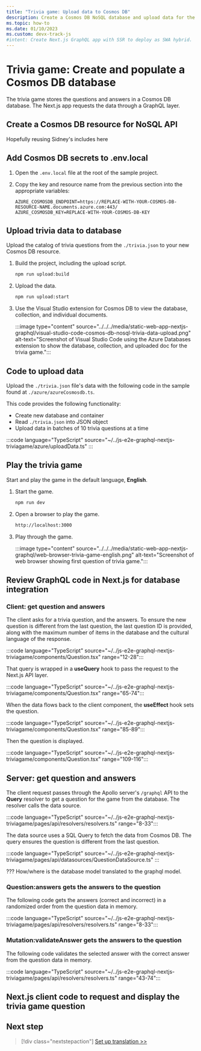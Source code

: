 ```yaml
---
title: "Trivia game: Upload data to Cosmos DB"
description: Create a Cosmos DB NoSQL database and upload data for the trivia game.
ms.topic: how-to
ms.date: 01/10/2023
ms.custom: devx-track-js
#intent: Create Next.js GraphQL app with SSR to deploy as SWA hybrid. 
---
```


# Trivia game: Create and populate a Cosmos DB database

The trivia game stores the questions and answers in a Cosmos DB database. The Next.js app requests the data through a GraphQL layer. 

## Create a Cosmos DB resource for NoSQL API

Hopefully reusing Sidney's includes here

## Add Cosmos DB secrets to .env.local

1. Open the `.env.local` file at the root of the sample project.
1. Copy the key and resource name from the previous section into the appropriate variables:

    ```text
    AZURE_COSMOSDB_ENDPOINT=https://REPLACE-WITH-YOUR-COSMOS-DB-RESOURCE-NAME.documents.azure.com:443/
    AZURE_COSMOSDB_KEY=REPLACE-WITH-YOUR-COSMOS-DB-KEY
    ``` 

## Upload trivia data to database

Upload the catalog of trivia questions from the `./trivia.json` to your new Cosmos DB resource.

1. Build the project, including the upload script.

    ```bash
    npm run upload:build
    ```

1. Upload the data.

    ```bash
    npm run upload:start
    ```

1. Use the Visual Studio extension for Cosmos DB to view the database, collection, and individual documents.

    :::image type="content" source="../../../media/static-web-app-nextjs-graphql/visual-studio-code-cosmos-db-nosql-trivia-data-upload.png" alt-text="Screenshot of Visual Studio Code using the Azure Databases extension to show the database, collection, and uploaded doc for the trivia game.":::

## Code to upload data

Upload the `./trivia.json` file's data with the following code in the sample found at `./azure/azureCosmosdb.ts`.

This code provides the following functionality:

* Create new database and container
* Read `./trivia.json` into JSON object
* Upload data in batches of 10 trivia questions at a time

:::code language="TypeScript" source="~/../js-e2e-graphql-nextjs-triviagame/azure/uploadData.ts" ::: 

## Play the trivia game

Start and play the game in the default language, **English**. 

1. Start the game. 

    ```bash
    npm run dev
    ```

1. Open a browser to play the game.

    ```bash
    http://localhost:3000
    ```

1. Play through the game.

    :::image type="content" source="../../../media/static-web-app-nextjs-graphql/web-browser-trivia-game-english.png" alt-text="Screenshot of web browser showing first question of trivia game.":::

## Review GraphQL code in Next.js for database integration




### Client: get question and answers

The client asks for a trivia question, and the answers. To ensure the new question is different from the last question, the last question ID is provided, along with the maximum number of items in the database and the cultural language of the response. 

:::code language="TypeScript" source="~/../js-e2e-graphql-nextjs-triviagame/components/Question.tsx" range="12-28":::

That query is wrapped in a **useQuery** hook to pass the request to the Next.js API layer.

:::code language="TypeScript" source="~/../js-e2e-graphql-nextjs-triviagame/components/Question.tsx" range="65-74":::


When the data flows back to the client component, the **useEffect** hook sets the question.

:::code language="TypeScript" source="~/../js-e2e-graphql-nextjs-triviagame/components/Question.tsx" range="85-89":::

Then the question is displayed.

:::code language="TypeScript" source="~/../js-e2e-graphql-nextjs-triviagame/components/Question.tsx" range="109-116":::

## Server: get question and answers

The client request passes through the Apollo server's `/graphql` API to the **Query** resolver to get a question for the game from the database. The resolver calls the data source.

:::code language="TypeScript" source="~/../js-e2e-graphql-nextjs-triviagame/pages/api/resolvers/resolvers.ts" range="8-33":::

The data source uses a SQL Query to fetch the data from Cosmos DB. The query ensures the question is different from the last question. 

:::code language="TypeScript" source="~/../js-e2e-graphql-nextjs-triviagame/pages/api/datasources/QuestionDataSource.ts" ::: 

??? How/where is the database model translated to the graphql model.

### Question:answers gets the answers to the question

The following code gets the answers (correct and incorrect) in a randomized order from the question data in memory. 

:::code language="TypeScript" source="~/../js-e2e-graphql-nextjs-triviagame/pages/api/resolvers/resolvers.ts" range="8-33":::

### Mutation:validateAnswer gets the answers to the question

The following code validates the selected answer with the correct answer from the question data in memory. 

:::code language="TypeScript" source="~/../js-e2e-graphql-nextjs-triviagame/pages/api/resolvers/resolvers.ts" range="43-74":::

## Next.js client code to request and display the trivia game question


<!-- The code flow from the API layer to the database includes the following:

* API Layer: `/graphql` - [`./pages/api/graphql.ts`](https://github.com/Azure-Samples/js-e2e-graphql-nextjs-triviagame/blob/main/pages/api/graphql.ts)
* GraphQL resolvers to work with the data

    |Resolver|method|Purpose|
    |--|--|--|
    |Query|question|From the database, gets all the data for the game including questions, the correct answer, and the wrong answers.|
    |Question|answers|From data in memory, returns the correct answer and the 3 incorrect answers in a randomized order.|
    |Mutation|validateAnswer|From data in memory, checks the selected answer against the correct answer.| -->

## Next step

> [!div class="nextstepaction"]
> [Set up translation >>](create-translator-resource.md)

